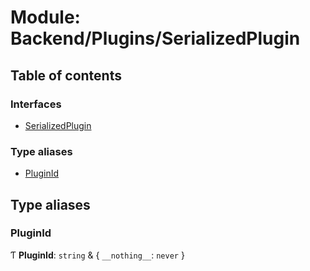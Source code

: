 # Module: Backend/Plugins/SerializedPlugin

## Table of contents

### Interfaces

- [SerializedPlugin](../interfaces/Backend_Plugins_SerializedPlugin.SerializedPlugin.md)

### Type aliases

- [PluginId](Backend_Plugins_SerializedPlugin.md#pluginid)

## Type aliases

### PluginId

Ƭ **PluginId**: `string` & { `__nothing__`: `never` }
